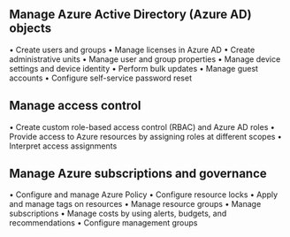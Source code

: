## Manage Azure Active Directory (Azure AD) objects
• Create users and groups
• Manage licenses in Azure AD
• Create administrative units
• Manage user and group properties
• Manage device settings and device identity
• Perform bulk updates
• Manage guest accounts
• Configure self-service password reset

## Manage access control
• Create custom role-based access control (RBAC) and Azure AD roles
• Provide access to Azure resources by assigning roles at different scopes
• Interpret access assignments

## Manage Azure subscriptions and governance
• Configure and manage Azure Policy
• Configure resource locks
• Apply and manage tags on resources
• Manage resource groups
• Manage subscriptions
• Manage costs by using alerts, budgets, and recommendations
• Configure management groups